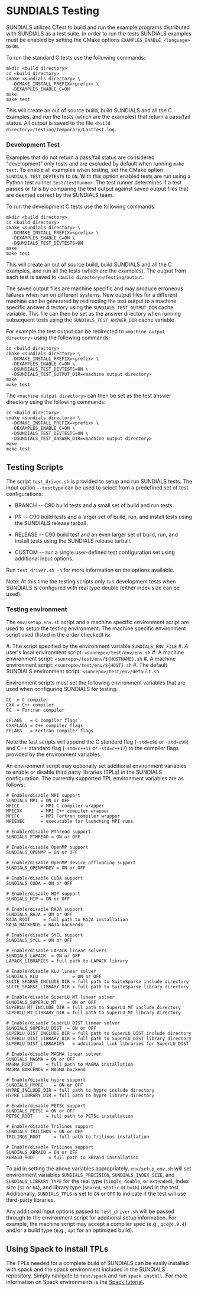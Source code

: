 # SUNDIALS Testing

SUNDIALS utilizes CTest to build and run the example programs distributed with
SUNDIALS as a test suite. In order to run the tests SUNDIALS examples must be
enabled by setting the CMake options `EXAMPLES_ENABLE_<language>` to `ON`.

To run the standard C tests use the following commands:
```
mkdir <build directory>
cd <build directory>
cmake <sundials directory> \
  -DCMAKE_INSTALL_PREFIX=<prefix> \
  -DEXAMPLES_ENABLE_C=ON
make
make test
```
This will create an out of source build, build SUNDIALS and all the C examples,
and run the tests (which are the examples) that return a pass/fail status. All
output is saved to the file `<build directory>/Testing/Temporary/LastTest.log`.

### Development Test

Examples that do not return a pass/fail status are considered "development" only
tests and are excluded by default when running `make test`. To enable all
examples when testing, set the CMake option `SUNDIALS_TEST_DEVTESTS` to `ON`.
With this option enabled tests are run using a Python test runner
`test/testRunner`. The test runner determines if a test passes or fails by
comparing the test output against saved output files that are deemed correct by
the SUNDIALS team.

To run the development C tests use the following commands:
```
mkdir <build directory>
cd <build directory>
cmake <sundials directory> \
  -DCMAKE_INSTALL_PREFIX=<prefix> \
  -DEXAMPLES_ENABLE_C=ON \
  -DSUNDIALS_TEST_DEVTESTS=ON
make
make test
```
This will create an out of source build, build SUNDIALS and all the C examples,
and run all the tests (which are the examples). The output from each test is
saved to `<build directory>/Testing/output`.

The saved output files are machine specific and may produce erroneous failures
when run on different systems. New output files for a different machine can be
generated by redirecting the test output to a machine specific answer directory
using the `SUNDIALS_TEST_OUTPUT_DIR` cache variable. This file can then be set
as the answer directory when running subsequent tests using the
`SUNDIALS_TEST_ANSWER_DIR` cache variable.

For example the test output can be redirected to `<machine output directory>`
using the following commands:
```
cd <build directory>
cmake <sundials directory> \
  -DCMAKE_INSTALL_PREFIX=<prefix> \
  -DEXAMPLES_ENABLE_C=ON \
  -DSUNDIALS_TEST_DEVTESTS=ON \
  -DSUNDIALS_TEST_OUTPUT_DIR=<machine output directory>
make
make test
```
The `<machine output directory>` can then be set as the test answer directory
using the following commands:
```
cd <build directory>
cmake <sundials directory> \
  -DCMAKE_INSTALL_PREFIX=<prefix> \
  -DEXAMPLES_ENABLE_C=ON \
  -DSUNDIALS_TEST_DEVTESTS=ON \
  -DSUNDIALS_TEST_ANSWER_DIR=<machine output directory>
make
make test
```

## Testing Scripts

The script `test_driver.sh` is provided to setup and run SUNDIALS tests. The
input option `--testtype` can be used to select from a predefined set of
test configurations:

* BRANCH -- C90 build tests and a small set of build and run tests.

* PR -- C90 build tests and a larger set of build, run, and install tests using
  the SUNDIALS release tarball.

* RELEASE -- C90 build test and an even larger set of build, run, and install
  tests using the SUNDIALS release tarball.

* CUSTOM -- run a single user-defined test configuration set using additional
  input options.

Run `test_driver.sh -h` for more information on the options available.

Note: At this time the testing scripts only run development tests when SUNDIALS
is configured with real type double (either index size can be used).

### Testing environment

The `env/setup_env.sh` script and a machine specific environment script are used
to setup the testing environment. The machine specific environment script used
(listed in the order checked) is:

#. The script specified by the environment variable `SUNDIALS_ENV_FILE`
#. A user's local environment script: `<sunrepo>/test/env/env.sh`
#. A machine environment script: `<sunrepo>/test/env/${HOSTNAME}.sh`
#. A machine environment script: `<sunrepo>/test/env/${HOST}.sh`
#. The default SUNDIALS environment script: `<sunrepo>/test/env/default.sh`

Environment scripts must set the following environment variables that are used
when configuring SUNDIALS for testing.
```
CC  = C compiler
CXX = C++ compiler
FC  = Fortran compiler

CFLAGS   = C compiler flags
CXXFLAGS = C++ compiler flags
FFLAGS   = Fortran compiler flags
```
Note the test scripts will append the C standard flag (`-std=c90` or `-std=c99`)
and C++ standard flag (`-std=c++11` or `-std=c++17`) to the compiler flags
provided by the environment variables.

An environment script may optionally set additional environment variables to
enable or disable third party libraries (TPLs) in the SUNDIALS configuration.
The currently supported TPL environment variables are as follows:
```
# Enable/disable MPI support
SUNDIALS_MPI = ON or OFF
MPICC        = MPI C compiler wrapper
MPICXX       = MPI C++ compiler wrapper
MPIFC        = MPI Fortran compiler wrapper
MPIEXEC      = executable for launching MPI runs

# Enable/disable PThread support
SUNDIALS_PTHREAD = ON or OFF

# Enable/disable OpenMP support
SUNDIALS_OPENMP = ON or OFF

# Enable/disable OpenMP device offloading support
SUNDIALS_OPENMPDEV = ON or OFF

# Enable/disable CUDA support
SUNDIALS_CUDA = ON or OFF

# Enable/disable HIP support
SUNDIALS_HIP = ON or OFF

# Enable/disable RAJA support
SUNDIALS_RAJA = ON or OFF
RAJA_ROOT     = full path to RAJA installation
RAJA_BACKENDS = RAJA backends

# Enable/disable SYCL support
SUNDIALS_SYCL = ON or OFF

# Enable/disable LAPACK linear solvers
SUNDIALS_LAPACK  = ON or OFF
LAPACK_LIBRARIES = full path to LAPACK library

# Enable/disable KLU linear solver
SUNDIALS_KLU             = ON or OFF
SUITE_SPARSE_INCLUDE_DIR = full path to SuiteSparse include directory
SUITE_SPARSE_LIBRARY_DIR = full path to SuiteSparse library directory

# Enable/disable SuperLU_MT linear solver
SUNDIALS_SUPERLU_MT    = ON or OFF
SUPERLU_MT_INCLUDE_DIR = full path to SuperLU_MT include directory
SUPERLU_MT_LIBRARY_DIR = full path to SuperLU_MT library directory

# Enable/disable SuperLU_DIST linear solver
SUNDIALS_SUPERLU_DIST  = ON or OFF
SUPERLU_DIST_INCLUDE_DIR = full path to SuperLU_DIST include directory
SUPERLU_DIST_LIBRARY_DIR = full path to SuperLU_DIST library directory
SUPERLU_DIST_LIBRARIES   = additional link libraries for SuperLU_DIST

# Enable/disable MAGMA linear solver
SUNDIALS_MAGMA = ON or OFF
MAGMA_ROOT     = full path to MAGMA installation
MAGMA_BAKCENDS = MAGMA backend

# Enable/disable hypre support
SUNDIALS_HYPRE    = ON or OFF
HYPRE_INCLUDE_DIR = full path to hypre include directory
HYPRE_LIBRARY_DIR = full path to hypre library directory

# Enable/disable PETSc support
SUNDIALS_PETSC = ON or OFF
PETSC_ROOT     = full path to PETSc installation

# Enable/disable Trilinos support
SUNDIALS_TRILINOS = ON or OFF
TRILINOS_ROOT     = full path to Trilinos installation

# Enable/disable Trilinos support
SUNDIALS_XBRAID = ON or OFF
XBRAID_ROOT     = full path to XBraid installation
```

To aid in setting the above variables appropriately, `env/setup_env.sh` will set
environment variables `SUNDIALS_PRECISION`, `SUNDIALS_INDEX_SIZE`, and
`SUNDIALS_LIBRARY_TYPE` for the real type (`single`, `double`, or `extended`),
index size (`32` or `64`), and library type (`shared`, `static` or `both`) used
in the test. Additionally, `SUNDIALS_TPLS` is set to `ON` or `OFF` to indicate
if the test will use third-party libraries.

Any additional input options passed to `test_driver.sh` will be passed through
to the environment script for additional setup information. For example, the
machine script may accept a compiler spec (e.g., `gcc@4.9.4`) and/or a build
type (e.g., `opt` for an optimized build).

## Using Spack to install TPLs

The TPLs needed for a complete build of SUNDIALS can be easily installed with
spack and the spack environment included in the SUNDIALS repository. Simply
navigate to `test/spack` and run `spack install`. For more information on Spack
environments is the [Spack tutorial](https://spack.readthedocs.io/en/latest/tutorial_environments.html).
